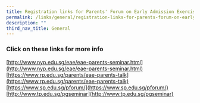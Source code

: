 ```yaml
---
title: Registration links for Parents' Forum on Early Admission Exercise
permalink: /links/general/registration-links-for-parents-forum-on-early-admission-exercise
description: ""
third_nav_title: General
---
```

### Click on these links for more info

[http://www.nyp.edu.sg/eae/eae-parents-seminar.html](http://www.nyp.edu.sg/eae/eae-parents-seminar.html) <br>
[https://www.rp.edu.sg/parents/eae-parents-talk](https://www.rp.edu.sg/parents/eae-parents-talk) <br>
[https://www.sp.edu.sg/pforum/](https://www.sp.edu.sg/pforum/) <br>
[http://www.tp.edu.sg/pgseminar](http://www.tp.edu.sg/pgseminar)